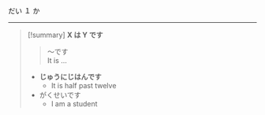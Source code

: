 だい １ か

---
>[!summary] **X は Y です**
> 
> > ～です\
> > It is ...
> 
> - **じゅうにじはんです**
> 	- It is half past twelve 
> - がくせいです
> 	- I am a student

